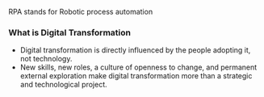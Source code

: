 RPA stands for Robotic process automation



### What is Digital Transformation
- Digital transformation is directly influenced by the people adopting it, not technology.
- New skills, new roles, a culture of openness to change, and permanent external exploration make digital transformation more than a strategic and technological project.